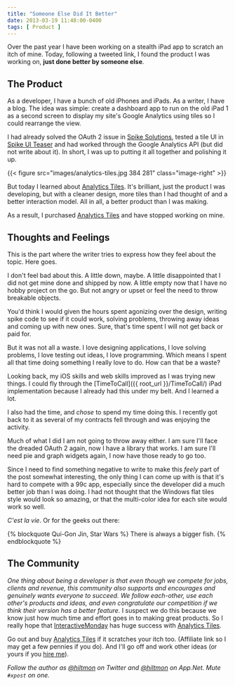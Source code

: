 ```yaml
---
title: "Someone Else Did It Better"
date: 2013-03-19 11:48:00-0400
tags: [ Product ]
---
```


Over the past year I have been working on a stealth iPad app to scratch an itch of mine. Today, following a tweeted link, I found the product I was working on, **just done better by someone else**.

## The Product

As a developer, I have a bunch of old iPhones and iPads. As a writer, I have a blog. The idea was simple: create a dashboard app to run on the old iPad 1 as a second screen to display my site's Google Analytics using tiles so I could rearrange the view.

I had already solved the OAuth 2 issue in [Spike Solutions](https://hiltmon.com/blog/2012/04/06/spike-solutions/), tested a tile UI in [Spike UI Teaser](https://hiltmon.com/blog/2012/04/19/spike-ui-teaser/) and had worked through the Google Analytics API (but did not write about it). In short, I was up to putting it all together and polishing it up.

{{< figure src="images/analytics-tiles.jpg 384 281" class="image-right" >}}

But today I learned about [Analytics Tiles](https://itunes.apple.com/us/app/analytics-tiles-app/id527147208?mt=8&uo=4&at=10l894). It's brilliant, just the product I was developing, but with a cleaner design, more tiles than I had thought of and a better interaction model. All in all, a better product than I was making.

As a result, I purchased [Analytics Tiles](https://itunes.apple.com/us/app/analytics-tiles-app/id527147208?mt=8&uo=4&at=10l894) and have stopped working on mine. 

## Thoughts and Feelings

<span class="light">This is the part where the writer tries to express how they feel about the topic. Here goes.</span>

I don't feel bad about this. A little down, maybe. A little disappointed that I did not get mine done and shipped by now. A little empty now that I have no hobby project on the go. But not angry or upset or feel the need to throw breakable objects.

You'd think I would given the hours spent agonizing over the design, writing spike code to see if it could work, solving problems, throwing away ideas and coming up with new ones. Sure, that's time spent I will not get back or paid for.

But it was not all a waste. I love designing applications, I love solving problems, I love testing out ideas, I love programming. Which means I spent all that time doing something I really love to do. How can that be a waste?

Looking back, my iOS skills and web skills improved as I was trying new things. I could fly through the [TimeToCall]({{ root_url }}/TimeToCall/) iPad implementation because I already had this under my belt. And I learned a lot.

I also had the time, and *chose* to spend my time doing this. I recently got back to it as several of my contracts fell through and was enjoying the activity. 

Much of what I did I am not going to throw away either. I am sure I'll face the dreaded OAuth 2 again, now I have a library that works. I am sure I'll need pie and graph widgets again, I now have those ready to go too.

Since I need to find something negative to write to make this *feely* part of the post somewhat interesting, the only thing I can come up with is that it's hard to compete with a 99c app, especially since the developer did a much better job than I was doing. I had not thought that the Windows flat tiles style would look so amazing, or that the multi-color idea for each site would work so well.

*C'est la vie*. Or for the geeks out there:

{% blockquote Qui-Gon Jin, Star Wars %}
There is always a bigger fish.
{% endblockquote %}

## The Community

*One thing about being a developer is that even though we compete for jobs, clients and revenue, this community also supports and encourages and genuinely wants everyone to succeed. We follow each-other, use each other's products and ideas, and even congratulate our competition if we think their version has a better feature.* I suspect we do this because we know just how much time and effort goes in to making great products. So I really hope that [InteractiveMonday](http://www.analyticstilesapp.com) has huge success with [Analytics Tiles](https://itunes.apple.com/us/app/analytics-tiles-app/id527147208?mt=8&uo=4&at=10l894).

Go out and buy [Analytics Tiles](https://itunes.apple.com/us/app/analytics-tiles-app/id527147208?mt=8&uo=4&at=10l894) if it scratches your itch too. <span class="light">(Affiliate link so I may get a few pennies if you do).</span> And I'll go off and work other ideas (or yours if you [hire me](http://www.noverse.com/hire-us/)).

*Follow the author as [@hiltmon](https://twitter.com/hiltmon) on Twitter and [@hiltmon](http://alpha.app.net/hiltmon) on App.Net. Mute `#xpost` on one.*
